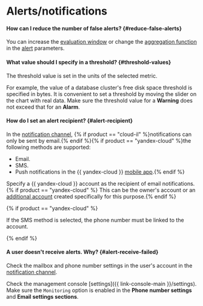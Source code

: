# Alerts/notifications

#### How can I reduce the number of false alerts? {#reduce-false-alerts}

You can increase the [evaluation window](../../monitoring/concepts/alerting.md#evaluation-window) or change the [aggregation function](../../monitoring/concepts/alerting.md#aggregation) in the [alert](../../monitoring/concepts/alerting.md#alert) parameters.

#### What value should I specify in a threshold? {#threshold-values}

The threshold value is set in the units of the selected metric.

For example, the value of a database cluster's free disk space threshold is specified in bytes. It is convenient to set a threshold by moving the slider on the chart with real data. Make sure the threshold value for a **Warning** does not exceed that for an **Alarm**.


#### How do I set an alert recipient? {#alert-recipient}

In the [notification channel](../../monitoring/concepts/alerting.md#channel-parameters), {% if product == "cloud-il" %}notifications can only be sent by email.{% endif %}{% if product == "yandex-cloud" %}the following methods are supported:
* Email.
* SMS.
* Push notifications in the {{ yandex-cloud }} [mobile app](../../overview/mobile-app/index.md).{% endif %}

Specify a {{ yandex-cloud }} account as the recipient of email notifications.{% if product == "yandex-cloud" %} This can be the owner's account or an [additional account](https://yandex.ru/support/id/authorization/lite.html) created specifically for this purpose.{% endif %}

{% if product == "yandex-cloud" %}

If the SMS method is selected, the phone number must be linked to the account.


{% endif %}

#### A user doesn't receive alerts. Why? {#alert-receive-failed}

Check the mailbox and phone number settings in the user's account in the [notification channel](../../monitoring/concepts/alerting.md#channel-parameters).

Check the management console [settings]({{ link-console-main }}/settings). Make sure the `Monitoring` option is enabled in the **Phone number settings** and **Email settings sections**.
